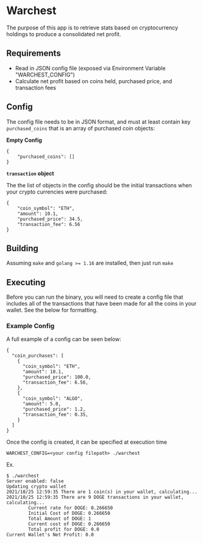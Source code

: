 # Warchest

The purpose of this app is to retrieve stats based on cryptocurrency holdings to produce a consolidated net profit.

## Requirements

- Read in JSON config file (exposed via Environment Variable "WARCHEST_CONFIG")
- Calculate net profit based on coins held, purchased price, and transaction fees

## Config

The config file needs to be in JSON format, and must at least contain key `purchased_coins` that is
an array of purchased coin objects:

**Empty Config**
```
{
    "purchased_coins": []
}
```

**`transaction` object**

The the list of objects in the config should be the initial transactions when your crypto currencies were
purchased:

```
{
    "coin_symbol": "ETH",
    "amount": 10.1,
    "purchased_price": 34.5,
    "transaction_fee": 6.56
}
```

## Building

Assuming `make` and `golang >= 1.16` are installed, then just run `make`

## Executing 

Before you can run the binary, you will need to create a config file that includes all of the transactions
that have been made for all the coins in your wallet. See the below for formatting.

### Example Config
A full example of a config can be seen below:

``` 
{
  "coin_purchases": [
    {
      "coin_symbol": "ETH",
      "amount": 10.1,
      "purchased_price": 100.0,
      "transaction_fee": 6.56,
    },
    {
      "coin_symbol": "ALGO",
      "amount": 5.0,
      "purchased_price": 1.2,
      "transaction_fee": 0.35,
    }
  ]
}
```

Once the config is created, it can be specified at execution time

`WARCHEST_CONFIG=<your config filepath> ./warchest`

Ex.

```
$ ./warchest 
Server enabled: false
Updating crypto wallet
2021/10/25 12:59:35 There are 1 coin(s) in your wallet, calculating...
2021/10/25 12:59:35 There are 9 DOGE transactions in your wallet, calculating...
        Current rate for DOGE: 0.266650
        Initial Cost of DOGE: 0.266650
        Total Amount of DOGE: 1
        Current cost of DOGE: 0.266650
        Total profit for DOGE: 0.0
Current Wallet's Net Profit: 0.0
```
